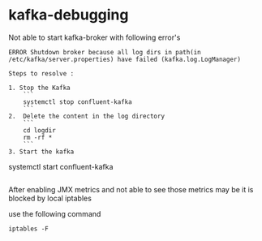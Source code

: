 # kafka-debugging

Not able to start kafka-broker with following error's
```
ERROR Shutdown broker because all log dirs in path(in /etc/kafka/server.properties) have failed (kafka.log.LogManager)

Steps to resolve :

1. Stop the Kafka
    ```
    systemctl stop confluent-kafka
    ```
2.  Delete the content in the log directory
    ```
    cd logdir
    rm -rf *
    ```
3. Start the kafka 
   ```
   systemctl start confluent-kafka
   ```
```





After enabling JMX metrics and not able to see those metrics may be it is blocked by local iptables

use the following command

```
iptables -F
```


